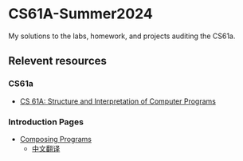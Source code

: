 # CS61A-Summer2024

My solutions to the labs, homework, and projects auditing the CS61a.

## Relevent resources

### CS61a

- [CS 61A: Structure and Interpretation of Computer Programs](https://cs61a.org/)

### Introduction Pages

- [Composing Programs](https://www.composingprograms.com/)
  - [中文翻译](https://composingprograms.netlify.app/)
